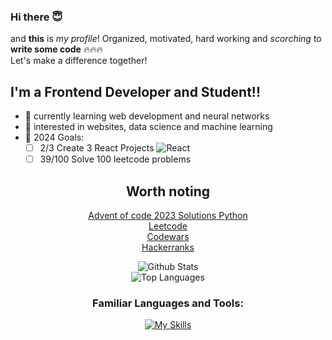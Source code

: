 ### Hi there 😇

and **this** is *my profile*! Organized, motivated, hard working and *scorching* to **write some code** 🔥🔥🔥<br>
Let's make a difference together!

<p></p>

## I'm a Frontend Developer and Student!!
- 🌱 currently learning web development and neural networks
- 🤔 interested in websites, data science and machine learning
- 🥅 2024 Goals:
  - [ ] 2/3 Create 3 React Projects ![React](https://img.shields.io/badge/React-blue?style=for-the-badge&logo=react)
  - [ ] 39/100 Solve 100 leetcode problems
<div align="center">
  
## Worth noting
[Advent of code 2023 Solutions Python](https://github.com/NxtPerfect/advent_of_code_2023)<br>
[Leetcode](https://leetcode.com/NxtPerfect/)<br>
[Codewars](https://www.codewars.com/users/NxtPerfect)<br>
[Hackerranks](https://www.hackerrank.com/profile/alakaxan)<br>

![Github Stats](https://github-readme-stats.vercel.app/api?username=nxtperfect&show_icons=true&show&theme=dracula&hide=issues&rank_icon=percentile)<br>
![Top Languages](https://github-readme-stats.vercel.app/api/top-langs/?username=nxtperfect&layout=donut-vertical&theme=dracula&hide_langs_below=1)

<p></p>

### Familiar Languages and Tools:

[![My Skills](https://skillicons.dev/icons?i=js,ts,react,next,html,css,sass,tailwind,figma,nodejs,bun,python,mysql,postgres,sqlite,git,neovim,linux&perline=6)](https://skillicons.dev)

</div>
